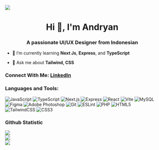 <img align="center" src="https://github.com/user-attachments/assets/eee129be-a986-4710-8ede-0af6ce12984f">
<h1 align="center">Hi 👋, I'm Andryan</h1>
<h3 align="center">A passionate UI/UX Designer from Indonesian</h3>

- 🌱 I’m currently learning **Next Js**, **Express**, and **TypeScript**

- 💬 Ask me about **Tailwind, CSS**

### Connect With Me: [LinkedIn](https://www.linkedin.com/in/ariyan-andryan-aryja-927730332/)
<p align="left">
</p>

<h3 align="left">Languages and Tools:</h3>

![JavaScript](https://img.shields.io/badge/javascript-%23323330.svg?style=for-the-badge&logo=javascript&logoColor=%23F7DF1E) ![TypeScript](https://img.shields.io/badge/TypeScript-3178C6?logo=typescript&logoColor=white&style=for-the-badge) ![Next.js](https://img.shields.io/badge/Next.js-000000?logo=nextdotjs&logoColor=white&style=for-the-badge) ![Express](https://img.shields.io/badge/Express-000000?logo=express&logoColor=white&style=for-the-badge) ![React](https://img.shields.io/badge/react-%2320232a.svg?style=for-the-badge&logo=react&logoColor=%2361DAFB) ![Vite](https://img.shields.io/badge/vite-%23646CFF.svg?style=for-the-badge&logo=vite&logoColor=white) ![MySQL](https://img.shields.io/badge/mysql-4479A1.svg?style=for-the-badge&logo=mysql&logoColor=white) ![Figma](https://img.shields.io/badge/figma-%23F24E1E.svg?style=for-the-badge&logo=figma&logoColor=white) ![Adobe Photoshop](https://img.shields.io/badge/adobe%20photoshop-%2331A8FF.svg?style=for-the-badge&logo=adobe%20photoshop&logoColor=white) ![Git](https://img.shields.io/badge/git-%23F05033.svg?style=for-the-badge&logo=git&logoColor=white) ![ESLint](https://img.shields.io/badge/ESLint-4B3263?style=for-the-badge&logo=eslint&logoColor=white) ![PHP](https://img.shields.io/badge/php-%23777BB4.svg?style=for-the-badge&logo=php&logoColor=white) ![HTML5](https://img.shields.io/badge/html5-%23E34F26.svg?style=for-the-badge&logo=html5&logoColor=white) ![TailwindCSS](https://img.shields.io/badge/tailwindcss-%2338B2AC.svg?style=for-the-badge&logo=tailwind-css&logoColor=white) ![CSS3](https://img.shields.io/badge/css3-%231572B6.svg?style=for-the-badge&logo=css3&logoColor=white)

<h3 align="left">Github Statistic</h3>

![](https://github-readme-stats.vercel.app/api?username=Ryanz23&theme=react&hide_border=true&include_all_commits=true&count_private=false)<br/>
![](https://nirzak-streak-stats.vercel.app/?user=Ryanz23&theme=react&hide_border=true)<br/>
![](https://github-readme-stats.vercel.app/api/top-langs/?username=Ryanz23&theme=react&hide_border=true&include_all_commits=true&count_private=false&layout=compact)
